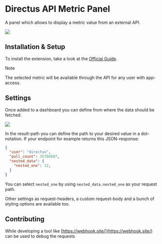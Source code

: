 # Directus API Metric Panel
A panel which allows to display a metric value from an external API.

![](https://raw.githubusercontent.com/directus-labs/extensions/main/packages/api-metric-panel/docs/preview.png)

## Installation & Setup
To install the extension, take a look at the [Official Guide](https://docs.directus.io/extensions/installing-extensions.html).


> [!NOTE]  
> The selected metric will be available through the API for any user with app-access.


## Settings
Once added to a dashboard you can define from where the data should be fetched.

![](https://raw.githubusercontent.com/directus-labs/extensions/main/packages/api-metric-panel/docs/settings.png)

In the result-path you can define the path to your desired value in a dot-notation. If your endpoint for example returns this JSON-response:

```json
{
  "user": "directus",
  "pull_count": 35786947,
  "nested_data": {
    "nested_one": 12,
  }
}
```

You can select `nested_one` by using `nested_data.nested_one` as your request path.

Other settings as request-headers, a custom request-body and a bunch of styling options are available too.


## Contributing
While developing a tool like [https://webhook.site/](https://webhook.site/) can be used to debug the requests